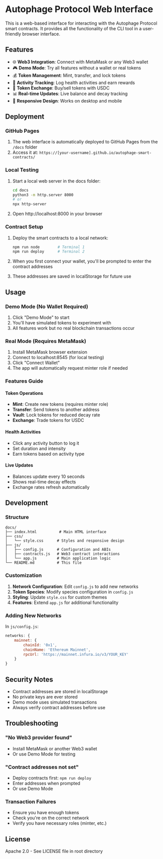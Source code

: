 # Autophage Protocol Web Interface

This is a web-based interface for interacting with the Autophage Protocol smart contracts. It provides all the functionality of the CLI tool in a user-friendly browser interface.

## Features

- 🌐 **Web3 Integration**: Connect with MetaMask or any Web3 wallet
- 🎮 **Demo Mode**: Try all features without a wallet or real tokens
- 💰 **Token Management**: Mint, transfer, and lock tokens
- 🏃 **Activity Tracking**: Log health activities and earn rewards
- 💱 **Token Exchange**: Buy/sell tokens with USDC
- 📊 **Real-time Updates**: Live balance and decay tracking
- 📱 **Responsive Design**: Works on desktop and mobile

## Deployment

### GitHub Pages

1. The web interface is automatically deployed to GitHub Pages from the `/docs` folder
2. Access it at: `https://[your-username].github.io/autophage-smart-contracts/`

### Local Testing

1. Start a local web server in the docs folder:
   ```bash
   cd docs
   python3 -m http.server 8000
   # or
   npx http-server
   ```

2. Open http://localhost:8000 in your browser

### Contract Setup

1. Deploy the smart contracts to a local network:
   ```bash
   npm run node        # Terminal 1
   npm run deploy      # Terminal 2
   ```

2. When you first connect your wallet, you'll be prompted to enter the contract addresses
3. These addresses are saved in localStorage for future use

## Usage

### Demo Mode (No Wallet Required)

1. Click "Demo Mode" to start
2. You'll have simulated tokens to experiment with
3. All features work but no real blockchain transactions occur

### Real Mode (Requires MetaMask)

1. Install MetaMask browser extension
2. Connect to localhost:8545 (for local testing)
3. Click "Connect Wallet"
4. The app will automatically request minter role if needed

### Features Guide

#### Token Operations
- **Mint**: Create new tokens (requires minter role)
- **Transfer**: Send tokens to another address
- **Vault**: Lock tokens for reduced decay rate
- **Exchange**: Trade tokens for USDC

#### Health Activities
- Click any activity button to log it
- Set duration and intensity
- Earn tokens based on activity type

#### Live Updates
- Balances update every 10 seconds
- Shows real-time decay effects
- Exchange rates refresh automatically

## Development

### Structure
```
docs/
├── index.html          # Main HTML interface
├── css/
│   └── style.css      # Styles and responsive design
├── js/
│   ├── config.js      # Configuration and ABIs
│   ├── contracts.js   # Web3 contract interactions
│   └── app.js         # Main application logic
└── README.md          # This file
```

### Customization

1. **Network Configuration**: Edit `config.js` to add new networks
2. **Token Species**: Modify species configuration in `config.js`
3. **Styling**: Update `style.css` for custom themes
4. **Features**: Extend `app.js` for additional functionality

### Adding New Networks

In `js/config.js`:
```javascript
networks: {
    mainnet: {
        chainId: '0x1',
        chainName: 'Ethereum Mainnet',
        rpcUrl: 'https://mainnet.infura.io/v3/YOUR_KEY'
    }
}
```

## Security Notes

- Contract addresses are stored in localStorage
- No private keys are ever stored
- Demo mode uses simulated transactions
- Always verify contract addresses before use

## Troubleshooting

### "No Web3 provider found"
- Install MetaMask or another Web3 wallet
- Or use Demo Mode for testing

### "Contract addresses not set"
- Deploy contracts first: `npm run deploy`
- Enter addresses when prompted
- Or use Demo Mode

### Transaction Failures
- Ensure you have enough tokens
- Check you're on the correct network
- Verify you have necessary roles (minter, etc.)

## License

Apache 2.0 - See LICENSE file in root directory